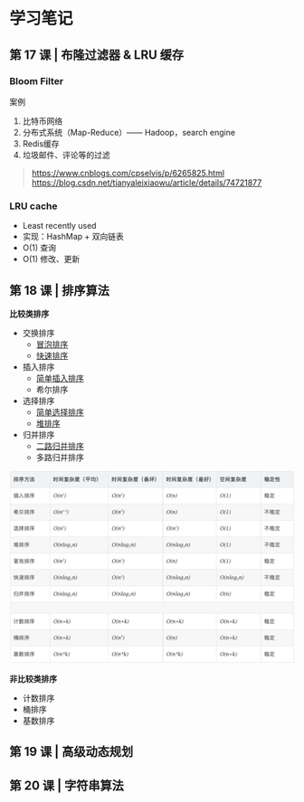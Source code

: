 # 学习笔记

## 第 17 课 | 布隆过滤器 & LRU 缓存

### Bloom Filter

案例

1. 比特币网络
2. 分布式系统（Map-Reduce）—— Hadoop，search engine
3. Redis缓存
4. 垃圾邮件、评论等的过滤

> https://www.cnblogs.com/cpselvis/p/6265825.html
> https://blog.csdn.net/tianyaleixiaowu/article/details/74721877

### LRU cache

+ Least recently used
+ 实现：HashMap + 双向链表
+ O(1) 查询
+ O(1) 修改、更新

## 第 18 课 | 排序算法

**比较类排序**

+ 交换排序
  - [冒泡排序](./sort-basic.js)
  - [快速排序](./sort-quick.js)
+ 插入排序
  - [简单插入排序](./sort-basic.js)
  - 希尔排序
+ 选择排序
  - [简单选择排序](./sort-basic.js)
  - [堆排序](./sort-heap.js)
+ 归并排序
  - [二路归并排序](./sort-merge.js)
  - 多路归并排序

![](./sort.png)

**非比较类排序**

+ 计数排序
+ 桶排序
+ 基数排序

## 第 19 课 | 高级动态规划


## 第 20 课 | 字符串算法

